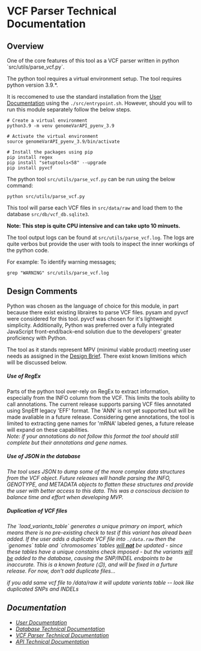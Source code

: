 <h1>VCF Parser Technical Documentation</h1>

<h2>Overview</h2>
One of the core features of this tool as a VCF parser written in python `src/utils/parse_vcf.py`.

The python tool requires a virtual environment setup. The tool requires python version 3.9.*.

It is reccomened to use the standard installation from the <a href='./user_guide.md'>User Documentation</a> using the
<code>./src/entrypoint.sh</code>. However, should you will to run this module separately follow the below steps.


```
# Create a virtual environment
python3.9 -m venv genomeVarAPI_pyenv_3.9

# Activate the virtual environment
source genomeVarAPI_pyenv_3.9/bin/activate

# Install the packages using pip
pip install regex
pip install "setuptools<58" --upgrade
pip install pyvcf
```

The python tool `src/utils/parse_vcf.py` can be run using the below command: <br>
```
python src/utils/parse_vcf.py
```

This tool will parse each VCF files in `src/data/raw` and load them to the database `src/db/vcf_db.sqlite3`.

<strong>Note: This step is quite CPU intensive and can take upto 10 minuets.</strong> 

The tool output logs can be found at `src/utils/parse_vcf.log`. The logs are quite verbos but provide the 
user with tools to inspect the inner workings of the python code.

For example:
To identify warning messages;<br>
```
grep "WARNING" src/utils/parse_vcf.log
```
<h2>Design Comments</h2>

Python was chosen as the language of choice for this module, in part because there exist existing libraires to parse VCF files. pysam and pyvcf were considered for this tool. pyvcf was chosen for it's lightweight simplicity. Additionally, Python was preferred over a fully integrated JavaScript front-end/back-end solution due to the developers' greater proficiency with Python.

The tool as it stands represent MPV (minimul viable product) meeting user needs as assigned in the <a href='../I-BIX-DAT Assignment Brief 2025-1.pdf'>Design Brief</a>. There exist known limitions which will be discussed below.

<h5>Use of RegEx</h5>
Parts of the python tool over-rely on RegEx to extract information, especially from the INFO column from the VCF. This limits the tools ability to call annotations. The current release supports parsing VCF files annotated using SnpEff legacy 'EFF' format. The 'ANN' is not yet supported but will be made avaliable in a future release. Considering gene annotations, the tool is limited to extracting gene names for 'mRNA' labeled genes, a future release will expand on these capabilities. <br><em>Note: if your annotations do not follow this format the tool should still complete but their annotations and gene names.

<h5>Use of JSON in the database</h5>
The tool uses JSON to dump some of the more complex data structures from the VCF object. Future releases will handle parsing the INFO, GENOTYPE, and METADATA objects to flatten these structures and provide the user with better access to this data. This was a conscious decision to balance time and effort when developing MVP.

<h5>Duplication of VCF files</h5>
The `load_variants_table` generates a unique primary on import, which means there is no pre-existing check to test if this variant has alread been added. If the user adds a duplicate VCF file into <code>./data.raw</code> then the `genomes` table and `chromosomes` tables <u>will <b>not</b></u> be updated - since these tables have a unique constains check imposed - but the variants <u>will be</u> added to the database, causing the SNP/INDEL endpoints to be inaccurate. This is a known <i>feature</i> (😉), and will be fixed in a furture release. For now, don't add duplicate files...


if you add same vcf file to /data/raw it will update varients table -- look like duplicated SNPs and INDELs

<h2>Documentation</h2>
<ul>
<li><a href='./user_guide.md'>User Documentation</a></li>
<li><a href='./database_technical_docs.md'>Database Technical Documentation</a></li>
<li><a href='./parse_vcf_technical_docs.md'>VCF Parser Technical Documentation</a></li>
<li><a href='./server_technical_docs.md'>API Technical Documentation</a></li>
</ul>